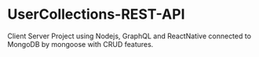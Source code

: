 # UserCollections-REST-API
Client Server Project using Nodejs, GraphQL and ReactNative connected to MongoDB by mongoose with CRUD features.
